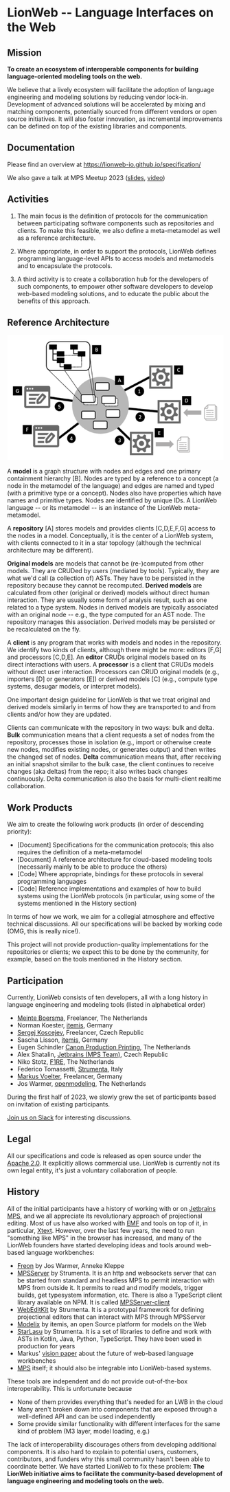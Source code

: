 # LionWeb -- Language Interfaces on the Web

## Mission

<strong>To create an ecosystem of interoperable components for building
language-oriented modeling tools on the web.</strong>

We believe that a lively ecosystem will facilitate the adoption of
language engineering and modeling solutions by reducing vendor lock-in.
Development of advanced solutions will be accelerated by mixing and
matching components, potentially sourced from different vendors or open
source initiatives. It will also foster innovation, as incremental
improvements can be defined on top of the existing libraries and
components.

## Documentation
Please find an overview at https://lionweb-io.github.io/specification/

We also gave a talk at MPS Meetup 2023 ([slides](https://github.com/LionWeb-io/.github/raw/main/profile/LIonWeb%20at%20MPS%20Meetup%202023.pdf), [video](https://www.youtube.com/watch?v=dzZdjqbRzuU&list=PLQ176FUIyIUZ6e7lGYfyzYlnNkZiB2n9v&index=13))

## Activities

1. The main focus is the definition of protocols for the communication between
   participating software components such as repositories and clients. To make
   this feasible, we also define a meta-metamodel as well as a reference architecture.

2. Where appropriate, in order to support the protocols, LionWeb defines
   programming language-level APIs to access models and metamodels and to
   encapsulate the protocols.

3. A third activity is to create a collaboration hub for the developers of such
   components, to empower other software developers to develop web-based modeling
   solutions, and to educate the public about the benefits of this approach.



## Reference Architecture

![Reference Architecture Diagram](https://github.com/LionWeb-io/.github/raw/main/profile/ref-arch.png)

A **model** is a graph structure with nodes and edges and one primary containment hierarchy [B]. Nodes are typed by a reference to a concept (a node in the metamodel of the language) and edges are named and typed (with a primitive type or a concept). Nodes also have properties which have names and primitive types. Nodes are identified by unique IDs. A LionWeb language -- or its metamodel -- is an instance of the LionWeb meta-metamodel.

A **repository** [A] stores models and provides clients [C,D,E,F,G] access to the nodes in a model. Conceptually, it is the center of a LionWeb system, with clients connected to it in a star topology (although the technical architecture may be different).

**Original models** are models that cannot be (re-)computed from other models. They are CRUDed by users (mediated by tools). Typically, they are what we'd call (a collection of) ASTs. They have to be persisted in the repository because they cannot be recomputed. **Derived models** are calculated from other (original or derived) models without direct human interaction. They are usually some form of analysis result, such as one related to a type system. Nodes in derived models are typically associated with an original node -- e.g., the type computed for an AST node. The repository manages this association. Derived models may be persisted or be recalculated on the fly.

A **client** is any program that works with models and nodes in the repository. We identify two kinds of clients, although there might be more: editors [F,G] and processors [C,D,E]. An **editor** CRUDs original models based on its direct interactions with users. A **processor** is a client that CRUDs models without direct user interaction. Processors can CRUD original models (e.g., importers [D] or generators [E]) or derived models [C] (e.g., compute type systems, desugar models, or interpret models).

One important design guideline for LionWeb is that we treat original and derived models similarly in terms of how they are transported to and from clients and/or how they are updated.

Clients can communicate with the repository in two ways: bulk and delta. **Bulk** communication means that a client requests a set of nodes from the repository, processes those in isolation (e.g., import or otherwise create new nodes, modifies existing nodes, or generates output) and then writes the changed set of nodes. **Delta** communication means that, after receiving an initial snapshot similar to the bulk case, the client continues to receive changes (aka deltas) from the repo; it also writes back changes continuously. Delta communication is also the basis for multi-client realtime collaboration.


## Work Products

We aim to create the following work products (in order of descending priority):

* [Document] Specifications for the communication protocols; this also requires the definition of a meta-metamodel
* [Document] A reference architecture for cloud-based modeling tools (necessarily mainly to be able to produce the others)
* [Code] Where appropriate, bindings for these protocols in several programming languages
* [Code] Reference implementations and examples of how to build systems using the LionWeb protocols (in particular, using some of the systems mentioned in the History section)

In terms of how we work, we aim for a collegial atmosphere and effective technical discussions. All our specifications will be backed by working code (OMG, this is really nice!).

This project will not provide production-quality implementations for the repositories or clients; we expect this to be done by the community, for example, based on the tools mentioned in the History section.

## Participation

Currently, LionWeb consists of ten developers, all with a long history in language engineering and modeling tools (listed in alphabetical order)

* [Meinte Boersma](https://www.dslconsultancy.com), Freelancer, The Netherlands
* Norman Koester, [itemis](http://itemis.de), Germany
* [Sergej Koscejev](https://specificlanguages.com), Freelancer, Czech Republic
* Sascha Lisson, [itemis](http://itemis.de), Germany
* Eugen Schindler [Canon Production Printing](https://cpp.canon/), The Netherlands
* Alex Shatalin, [Jetbrains (MPS Team)](https://www.jetbrains.com), Czech Republic
* Niko Stotz, [F1RE](https://www.f1re.io), The Netherlands
* Federico Tomassetti, [Strumenta](https://strumenta.com), Italy
* [Markus Voelter](http://voelter.de), Freelancer, Germany
* Jos Warmer, [openmodeling](https://openmodeling.nl), The Netherlands

During the first half of 2023, we slowly grew the set of participants based on invitation of existing participants.

[Join us on Slack](https://join.slack.com/t/lionweb/shared_invite/zt-1zltq8eqv-QJmtsZA8_oscCrO8HOp3FA) for interesting discussions.


## Legal

All our specifications and code is released as open source under the [Apache 2.0](https://www.apache.org/licenses/LICENSE-2.0). It explicitly allows commercial use. LionWeb is currently not its own legal entity, it's just a voluntary collaboration of people.


## History

All of the initial participants have a history of working with or on [Jetbrains MPS](http://jetbrains.com/mps/), and we all appreciate its revolutionary approach of projectional editing. Most of us have also worked with [EMF](https://www.eclipse.org/modeling/emf/) and tools on top of it, in particular, [Xtext](https://www.eclipse.org/Xtext/). However, over the last few years, the need to run "something like MPS" in the browser has increased, and many of the LionWeb founders have started developing ideas and tools around web-based language workbenches:

* [Freon](https://www.freon4dsl.dev/) by Jos Warmer, Anneke Kleppe
* [MPSServer](https://github.com/Strumenta/MPSServer) by Strumenta. It is an http and websockets server that can be started from standard and headless MPS to permit interaction with MPS from outside it. It permits to read and modify models, trigger builds, get typesystem information, etc. There is also a TypeScript client library available on NPM. It is called [MPSServer-client](https://github.com/Strumenta/mpsserver-client)
* [WebEditKit](https://github.com/Strumenta/webeditkit) by Strumenta. It is a prototypal framework for defining projectional editors that can interact with MPS through MPSServer
* [Modelix](https://github.com/modelix) by itemis, an open Source platform for models on the Web
* [StarLasu](https://github.com/Strumenta/starlasu) by Strumenta. It is a set of libraries to define and work with ASTs in Kotlin, Java, Python, TypeScript. They have been used in production for years
* Markus' [vision paper](http://voelter.de/data/pub/APlatformForSystemsAndBusinessModeling.pdf) about the future of web-based language workbenches
* [MPS](http://jetbrains.com/mps/) itself; it should also be integrable into LionWeb-based systems.

These tools are independent and do not provide out-of-the-box interoperability. This is unfortunate because
* None of them provides everything that's needed for an LWB in the cloud
* Many aren't broken down into components that are exposed through a well-defined API and can be used independently
* Some provide similar functionality with different interfaces for the same kind of problem (M3 layer, model loading, e.g.)

The lack of interoperability discourages others from developing additional components. It is also hard to explain to potential users, customers, contributors, and funders why this small community hasn't been able to coordinate better. We have started LionWeb to fix these problem: **The LionWeb initiative aims to facilitate the community-based development of language engineering and modeling tools on the web.**


